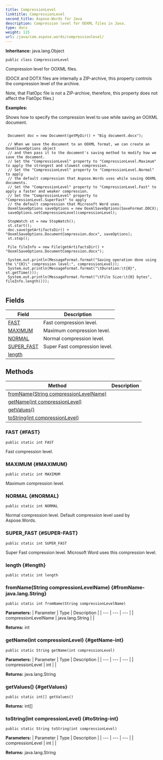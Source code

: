 ```yaml
---
title: CompressionLevel
linktitle: CompressionLevel
second_title: Aspose.Words for Java
description: Compression level for OOXML files in Java.
type: docs
weight: 115
url: /java/com.aspose.words/compressionlevel/
---
```


**Inheritance:**
java.lang.Object
```
public class CompressionLevel
```

Compression level for OOXML files.

(DOCX and DOTX files are internally a ZIP-archive, this property controls the compression level of the archive.

Note, that FlatOpc file is not a ZIP-archive, therefore, this property does not affect the FlatOpc files.)

 **Examples:** 

Shows how to specify the compression level to use while saving an OOXML document.

```

 Document doc = new Document(getMyDir() + "Big document.docx");

 // When we save the document to an OOXML format, we can create an OoxmlSaveOptions object
 // and then pass it to the document's saving method to modify how we save the document.
 // Set the "CompressionLevel" property to "CompressionLevel.Maximum" to apply the strongest and slowest compression.
 // Set the "CompressionLevel" property to "CompressionLevel.Normal" to apply
 // the default compression that Aspose.Words uses while saving OOXML documents.
 // Set the "CompressionLevel" property to "CompressionLevel.Fast" to apply a faster and weaker compression.
 // Set the "CompressionLevel" property to "CompressionLevel.SuperFast" to apply
 // the default compression that Microsoft Word uses.
 OoxmlSaveOptions saveOptions = new OoxmlSaveOptions(SaveFormat.DOCX);
 saveOptions.setCompressionLevel(compressionLevel);

 StopWatch st = new StopWatch();
 st.start();
 doc.save(getArtifactsDir() + "OoxmlSaveOptions.DocumentCompression.docx", saveOptions);
 st.stop();

 File fileInfo = new File(getArtifactsDir() + "OoxmlSaveOptions.DocumentCompression.docx");

 System.out.println(MessageFormat.format("Saving operation done using the \"{0}\" compression level:", compressionLevel));
 System.out.println(MessageFormat.format("\tDuration:\t{0}", st.getTime()));
 System.out.println(MessageFormat.format("\tFile Size:\t{0} bytes", fileInfo.length()));
 
```
## Fields

| Field | Description |
| --- | --- |
| [FAST](#FAST) | Fast compression level. |
| [MAXIMUM](#MAXIMUM) | Maximum compression level. |
| [NORMAL](#NORMAL) | Normal compression level. |
| [SUPER_FAST](#SUPER-FAST) | Super Fast compression level. |
| [length](#length) |  |
## Methods

| Method | Description |
| --- | --- |
| [fromName(String compressionLevelName)](#fromName-java.lang.String) |  |
| [getName(int compressionLevel)](#getName-int) |  |
| [getValues()](#getValues) |  |
| [toString(int compressionLevel)](#toString-int) |  |
### FAST {#FAST}
```
public static int FAST
```


Fast compression level.

### MAXIMUM {#MAXIMUM}
```
public static int MAXIMUM
```


Maximum compression level.

### NORMAL {#NORMAL}
```
public static int NORMAL
```


Normal compression level. Default compression level used by Aspose.Words.

### SUPER_FAST {#SUPER-FAST}
```
public static int SUPER_FAST
```


Super Fast compression level. Microsoft Word uses this compression level.

### length {#length}
```
public static int length
```


### fromName(String compressionLevelName) {#fromName-java.lang.String}
```
public static int fromName(String compressionLevelName)
```




**Parameters:**
| Parameter | Type | Description |
| --- | --- | --- |
| compressionLevelName | java.lang.String |  |

**Returns:**
int
### getName(int compressionLevel) {#getName-int}
```
public static String getName(int compressionLevel)
```




**Parameters:**
| Parameter | Type | Description |
| --- | --- | --- |
| compressionLevel | int |  |

**Returns:**
java.lang.String
### getValues() {#getValues}
```
public static int[] getValues()
```




**Returns:**
int[]
### toString(int compressionLevel) {#toString-int}
```
public static String toString(int compressionLevel)
```




**Parameters:**
| Parameter | Type | Description |
| --- | --- | --- |
| compressionLevel | int |  |

**Returns:**
java.lang.String
